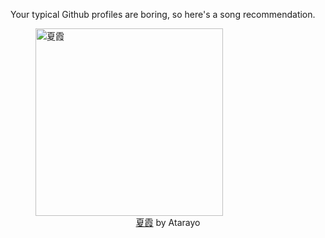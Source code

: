 Your typical Github profiles are boring, so here's a song recommendation.
<figure><img width="300" height="300" src="https://i.scdn.co/image/ab67616d0000b273a9ce0234b99bec5df27eff4f" alt="夏霞" /><figcaption align="center"><a href="https://open.spotify.com/track/34jv2mOVzPjncrBncjYl6F" target="_blank">夏霞</a> by Atarayo</figcaption></figure>
